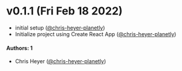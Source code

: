 # v0.1.1 (Fri Feb 18 2022)

- initial setup ([@chris-heyer-planetly](https://github.com/chris-heyer-planetly))
- Initialize project using Create React App ([@chris-heyer-planetly](https://github.com/chris-heyer-planetly))

#### Authors: 1

- Chris Heyer ([@chris-heyer-planetly](https://github.com/chris-heyer-planetly))
